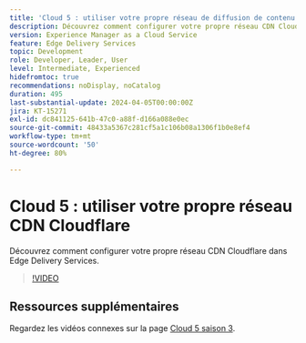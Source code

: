 ```yaml
---
title: 'Cloud 5 : utiliser votre propre réseau de diffusion de contenu Cloudflare'
description: Découvrez comment configurer votre propre réseau CDN Cloudflare dans Edge Delivery Services.
version: Experience Manager as a Cloud Service
feature: Edge Delivery Services
topic: Development
role: Developer, Leader, User
level: Intermediate, Experienced
hidefromtoc: true
recommendations: noDisplay, noCatalog
duration: 495
last-substantial-update: 2024-04-05T00:00:00Z
jira: KT-15271
exl-id: dc841125-641b-47c0-a88f-d166a088e0ec
source-git-commit: 48433a5367c281cf5a1c106b08a1306f1b0e8ef4
workflow-type: tm+mt
source-wordcount: '50'
ht-degree: 80%

---
```


# Cloud 5 : utiliser votre propre réseau CDN Cloudflare

Découvrez comment configurer votre propre réseau CDN Cloudflare dans Edge Delivery Services.

>[!VIDEO](https://video.tv.adobe.com/v/3428100/?quality=12&learn=on)

## Ressources supplémentaires

Regardez les vidéos connexes sur la page [Cloud 5 saison 3](../cloud5-season-3.md).
